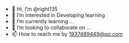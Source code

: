 - 👋 Hi, I’m @right135
- 👀 I’m interested in Developing learning
- 🌱 I’m currently learning ...
- 💞️ I’m looking to collaborate on ...
- 📫 How to reach me by 1937489449@qq.com

<!---
right135/right135 is a ✨ special ✨ repository because its `README.md` (this file) appears on your GitHub profile.
You can click the Preview link to take a look at your changes.
--->
